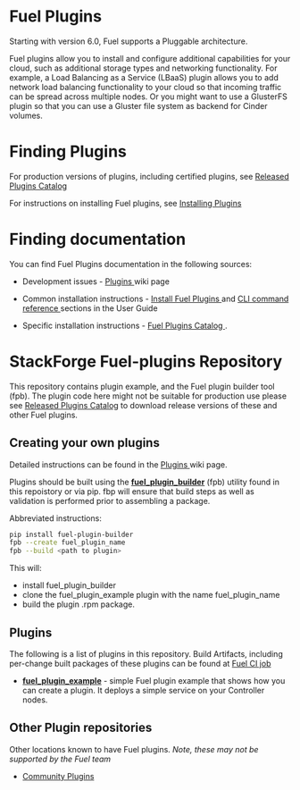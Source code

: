 Fuel Plugins
============
Starting with version 6.0, Fuel supports a Pluggable architecture.

Fuel plugins allow you to install and configure additional capabilities for
your cloud, such as additional storage types and networking functionality.
For example, a Load Balancing as a Service (LBaaS) plugin allows you to add
network load balancing functionality to your cloud so that incoming traffic
can be spread across multiple nodes.  Or you might want to use a GlusterFS
plugin so that you can use a Gluster file system as backend for Cinder
volumes.

Finding Plugins
===============

For production versions of plugins, including certified plugins, see
[Released Plugins Catalog](https://www.fuel-infra.org/plugins/catalog.html "Released Plugins Catalog")

For instructions on installing Fuel plugins, see
[Installing Plugins](https://wiki.openstack.org/wiki/Fuel/Plugins#Installation_procedure "Installing Plugins")

Finding documentation
=====================

You can find Fuel Plugins documentation in the following sources:

* Development issues - [ Plugins ](http://wiki.openstack.org/Fuel/Plugins "Plugins") wiki page

* Common installation instructions -
  [ Install Fuel Plugins ](http://docs.mirantis.com/openstack/fuel/fuel-master/user-guide.html#install-fuel-plugins "Install Fuel Plugins")
  and [ CLI command reference ](http://docs.mirantis.com/openstack/fuel/fuel-master/user-guide.html#fuel-plugins-cli "CLI command reference") sections in the User Guide

* Specific installation instructions -
  [ Fuel Plugins Catalog ](https://software.mirantis.com/download-mirantis-openstack-fuel-plug-ins/ "Fuel Plugins Catalog").


StackForge Fuel-plugins Repository
==================================

This repository contains plugin example, and the Fuel plugin builder tool
(fpb). The plugin code here might not be suitable for production use please
see [Released Plugins Catalog](https://www.fuel-infra.org/plugins/catalog.html "Released Plugins Catalog")
to download release versions of these and other Fuel plugins.


Creating your own plugins
-------------------------

Detailed instructions can be found in the [ Plugins ](http://wiki.openstack.org/Fuel/Plugins "Plugins") wiki page.


Plugins should be built using the
**[fuel_plugin_builder](fuel_plugin_builder)** (fpb) utility found in this
repoistory or via pip. fbp will ensure that build steps as well as validation
is performed prior to assembling a package.

Abbreviated instructions:

```bash
pip install fuel-plugin-builder
fpb --create fuel_plugin_name
fpb --build <path to plugin>
```

This will:
* install fuel_plugin_builder
* clone the fuel_plugin_example plugin with the name fuel_plugin_name
* build the plugin .rpm package.

Plugins
-------

The following is a list of plugins in this repository. Build Artifacts,
including per-change built packages of these plugins can be found at
[Fuel CI job]( https://fuel-jenkins.mirantis.com/job/stackforge-master-fuel-plugins/ "Fuel CI job")

* **[fuel_plugin_example](fuel_plugin_example)** - simple Fuel plugin example
that shows how you can create a plugin. It deploys a simple service on your Controller nodes.

Other Plugin repositories
-------------------------
Other locations known to have Fuel plugins. *Note, these may not be supported
by the Fuel team*

* [Community Plugins](https://github.com/stackforge/?query=fuel-plugin "Community Plugins")
